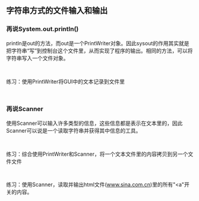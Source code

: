 ## 字符串方式的文件输入和输出

### 再说System.out.println()

println是out的方法，而out是一个PrintWriter对象。因此sysout的作用其实就是把字符串“写”到控制台这个文件里，从而实现了程序的输出。相同的方法，可以将字符串写入一个文件对象。

```java
 
```

练习：使用PrintWriter将GUI中的文本记录到文件里

```java
 
```

### 再说Scanner

使用Scanner可以输入许多类型的信息，这些信息都是表示在文本里的，因此Scanner可以说是一个读取字符串并获得其中信息的工具。

```java
 
```

练习：综合使用PrintWriter和Scanner，将一个文本文件里的内容拷贝到另一个文件文件

```java
 
```

练习：使用Scanner，读取并输出html文件(www.sina.com.cn)里的所有"<a"开关的内容。